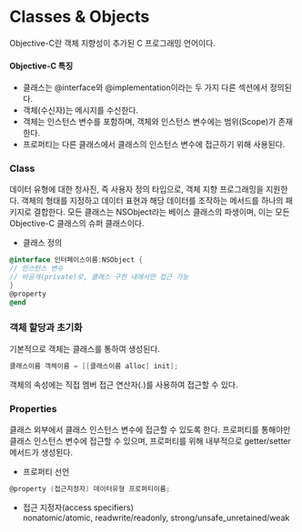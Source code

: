 # Classes & Objects

Objective-C란 객체 지향성이 추가된 C 프로그래밍 언어이다.
#### Objective-C 특징
- 클래스는 @interface와 @implementation이라는 두 가지 다른 섹션에서 정의된다.
- 객체(수신자)는 메시지를 수신한다.
- 객체는 인스턴스 변수를 포함하며, 객체와 인스턴스 변수에는 범위(Scope)가 존재한다.
- 프로퍼티는 다른 클래스에서 클래스의 인스턴스 변수에 접근하기 위해 사용된다.

### Class<br>
데이터 유형에 대한 청사진, 즉 사용자 정의 타입으로, 객체 지향 프로그래밍을 지원한다.
객체의 형태를 지정하고 데이터 표현과 해당 데이터를 조작하는 메서드를 하나의 패키지로 결합한다.
모든 클래스는 NSObject라는 베이스 클래스의 파생이며, 이는 모든 Objective-C 클래스의 슈퍼 클래스이다.

- 클래스 정의
```objective-c
@interface 인터페이스이름:NSObject {
// 인스턴스 변수
// 비공개(private)로, 클래스 구현 내에서만 접근 가능
}
@property
@end
```

### 객체 할당과 초기화<br>
기본적으로 객체는 클래스를 통하여 생성된다.
```objective-c
클래스이름 객체이름 = [[클래스이름 alloc] init];
```
객체의 속성에는 직접 멤버 접근 연산자(.)를 사용하여 접근할 수 있다.

### Properties<br>
클래스 외부에서 클래스 인스턴스 변수에 접근할 수 있도록 한다.
프로퍼티를 통해야만 클래스 인스턴스 변수에 접근할 수 있으며, 프로퍼티를 위해 내부적으로 getter/setter 메서드가 생성된다.
- 프로퍼티 선언
```objective-c
@property (접근지정자) 데이터유형 프로퍼티이름;
```
- 접근 지정자(access specifiers)<br>
nonatomic/atomic, readwrite/readonly, strong/unsafe_unretained/weak
